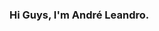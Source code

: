 ### Hi Guys, I'm André Leandro. 

<!--
**Andrelgamer1900/Andrelgamer1900** is a ✨ _special_ ✨ repository because its `README.md` (this file) appears on your GitHub profile.

Here are some ideas to get you started:

- 🔭 Today I work as a strategist using excel and powerBi
- 📚 Focus on software engineer
- 😄 Pronouns: He/His
<div align="center">
  <a href="https://github.com/Andrelgamer1900">
</div>

<div style="display: inline_block"><br>
  <img align="center" alt="Rafa-Js" height="30" width="40" src="https://raw.githubusercontent.com/devicons/devicon/master/icons/javascript/javascript-plain.svg">
  <img align="center" alt="Rafa-Ts" height="30" width="40" src="https://raw.githubusercontent.com/devicons/devicon/master/icons/typescript/typescript-plain.svg">

